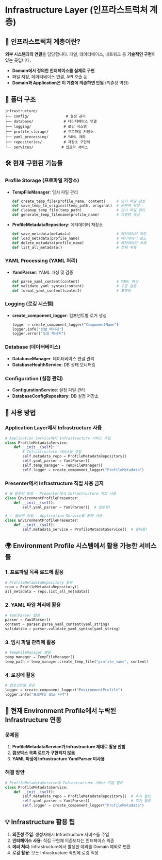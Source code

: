 # Infrastructure Layer (인프라스트럭처 계층)

## 🎯 인프라스트럭처 계층이란?
**외부 시스템과의 연결**을 담당합니다. 파일, 데이터베이스, 네트워크 등 **기술적인 구현**이 있는 곳입니다.
- **Domain에서 정의한 인터페이스를 실제로 구현**
- 파일 저장, 데이터베이스 연결, API 호출 등
- **Domain과 Application은 이 계층에 의존하면 안됨** (의존성 역전)

## 📂 폴더 구조

```
infrastructure/
├── config/                 # 설정 관리
├── database/              # 데이터베이스 연결
├── logging/               # 로깅 시스템
├── profile_storage/       # 프로파일 저장소
├── yaml_processing/       # YAML 처리
├── repositories/          # 저장소 구현체
└── services/             # 인프라 서비스
```

## 🛠️ 현재 구현된 기능들

### Profile Storage (프로파일 저장소)
- **TempFileManager**: 임시 파일 관리
  ```python
  def create_temp_file(profile_name, content)     # 임시 파일 생성
  def save_temp_to_original(temp_path, original)  # 원본에 저장
  def cleanup_temp_file(temp_path)                # 임시 파일 정리
  def generate_temp_filename(profile_name)        # 파일명 생성
  ```

- **ProfileMetadataRepository**: 메타데이터 저장소
  ```python
  def save_metadata(metadata)                     # 메타데이터 저장
  def load_metadata(profile_name)                 # 메타데이터 로드
  def delete_metadata(profile_name)               # 메타데이터 삭제
  def list_all_metadata()                         # 전체 목록
  ```

### YAML Processing (YAML 처리)
- **YamlParser**: YAML 파싱 및 검증
  ```python
  def parse_yaml_content(content)                 # YAML 파싱
  def validate_yaml_syntax(content)               # 구문 검증
  def format_yaml_content(content)                # 포맷팅
  ```

### Logging (로깅 시스템)
- **create_component_logger**: 컴포넌트별 로거 생성
  ```python
  logger = create_component_logger("ComponentName")
  logger.info("정보 메시지")
  logger.error("오류 메시지")
  ```

### Database (데이터베이스)
- **DatabaseManager**: 데이터베이스 연결 관리
- **DatabaseHealthService**: DB 상태 모니터링

### Configuration (설정 관리)
- **ConfigurationService**: 설정 파일 관리
- **DatabaseConfigRepository**: DB 설정 저장소

## 🔌 사용 방법

### Application Layer에서 Infrastructure 사용
```python
# Application Service에서 Infrastructure 서비스 주입
class ProfileMetadataService:
    def __init__(self):
        # Infrastructure 서비스들 주입
        self.metadata_repo = ProfileMetadataRepository()
        self.yaml_parser = YamlParser()
        self.temp_manager = TempFileManager()
        self.logger = create_component_logger("ProfileMetadata")
```

### Presenter에서 Infrastructure 직접 사용 금지
```python
# ❌ 잘못된 방법 - Presenter에서 Infrastructure 직접 사용
class EnvironmentProfilePresenter:
    def __init__(self):
        self.yaml_parser = YamlParser()  # 잘못됨!

# ✅ 올바른 방법 - Application Service를 통해 사용
class EnvironmentProfilePresenter:
    def __init__(self):
        self.metadata_service = ProfileMetadataService()  # 올바름!
```

## 🌍 Environment Profile 시스템에서 활용 가능한 서비스들

### 1. 프로파일 목록 로드에 활용
```python
# ProfileMetadataRepository 활용
repo = ProfileMetadataRepository()
all_metadata = repo.list_all_metadata()
```

### 2. YAML 파일 처리에 활용
```python
# YamlParser 활용
parser = YamlParser()
content = parser.parse_yaml_content(yaml_string)
validation = parser.validate_yaml_syntax(yaml_string)
```

### 3. 임시 파일 관리에 활용
```python
# TempFileManager 활용
temp_manager = TempFileManager()
temp_path = temp_manager.create_temp_file("profile_name", content)
```

### 4. 로깅에 활용
```python
# 컴포넌트별 로깅
logger = create_component_logger("EnvironmentProfile")
logger.info("프로파일 로드 시작")
```

## 🔧 현재 Environment Profile에서 누락된 Infrastructure 연동

### 문제점
1. **ProfileMetadataService가 Infrastructure 제대로 활용 안함**
2. **콤보박스 목록 로드가 구현되지 않음**
3. **YAML 파싱에 Infrastructure YamlParser 미사용**

### 해결 방안
```python
# ProfileMetadataService에 Infrastructure 서비스 주입 필요
class ProfileMetadataService:
    def __init__(self):
        self.metadata_repo = ProfileMetadataRepository()  # 추가 필요
        self.yaml_parser = YamlParser()                   # 추가 필요
        self.logger = create_component_logger("ProfileMetadata")
```

## 💡 Infrastructure 활용 팁

1. **의존성 주입**: 생성자에서 Infrastructure 서비스들 주입
2. **인터페이스 사용**: 직접 구현체 의존보다는 인터페이스 의존
3. **에러 처리**: Infrastructure에서 발생한 예외를 Domain 예외로 변환
4. **로깅 활용**: 모든 Infrastructure 작업에 로깅 적용
